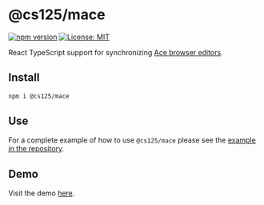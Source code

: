 # @cs125/mace

[![npm version](https://badge.fury.io/js/%40cs125%2Fmace.svg)](https://badge.fury.io/js/%40cs125%2Fmace)
[![License: MIT](https://img.shields.io/badge/License-MIT-yellow.svg)](https://opensource.org/licenses/MIT)

React TypeScript support for synchronizing [Ace browser editors](https://ace.c9.io/).

## Install

```bash
npm i @cs125/mace
```

## Use

For a complete example of how to use `@cs125/mace` please see the [example in the repository](https://github.com/cs125-illinois/mace/tree/master/example).

## Demo

Visit the demo [here](https://cs125-illinois.github.io/mace/).
